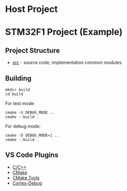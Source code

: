 # Host Project


# STM32F1 Project (Example)

## Project Structure 

- [src](src/) - source code, implementation common modules

## Building

``` shell
mkdir build
cd build
```

For test mode:
```shell
cmake -U DEBUG_MODE ..
cmake --build .
```

For debug mode:
```shell
cmake -D DEBUG_MODE=1 ..
cmake --build .
```

## VS Code Plugins

* [C/C++](https://marketplace.visualstudio.com/items?itemName=ms-vscode.cpptools)
* [CMake](https://marketplace.visualstudio.com/items?itemName=twxs.cmake)
* [CMake Tools](https://marketplace.visualstudio.com/items?itemName=ms-vscode.cmake-tools)
* [Cortex-Debug](https://marketplace.visualstudio.com/items?itemName=marus25.cortex-debug)
